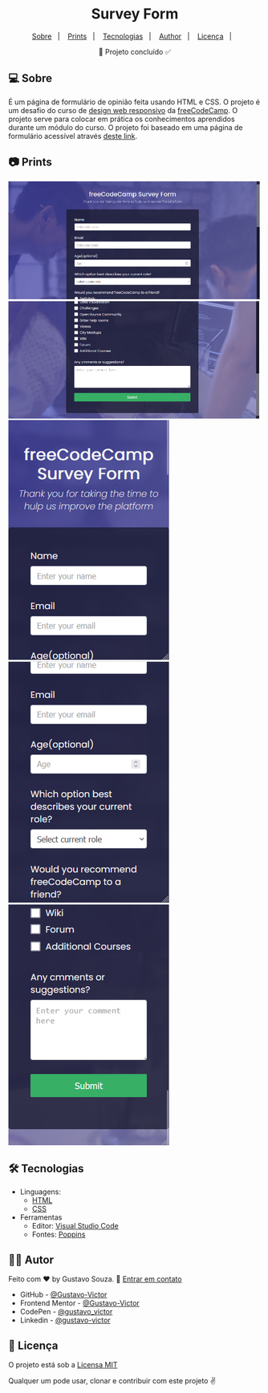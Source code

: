 <h1 align='center'>Survey Form</h1>

<p align="center">
  <a href="#-sobre">Sobre</a>&nbsp;&nbsp;&nbsp;|&nbsp;&nbsp;&nbsp;
  <a href="#-prints">Prints</a>&nbsp;&nbsp;&nbsp;|&nbsp;&nbsp;&nbsp;
  <a href="#-tecnologias">Tecnologias</a>&nbsp;&nbsp;&nbsp;|&nbsp;&nbsp;&nbsp;
  <a href="#-autor">Author</a>&nbsp;&nbsp;&nbsp;|&nbsp;&nbsp;&nbsp;
  <a href="#-licença">Licença</a>&nbsp;&nbsp;&nbsp;|&nbsp;&nbsp;&nbsp;
</p>

<p align='center'>🚀 Projeto concluído ✅</p>


## 💻 Sobre

É um página de formulário de opinião feita usando HTML e CSS. O projeto é um desafio do curso de [design web responsivo](https://www.freecodecamp.org/learn/2022/responsive-web-design) da [freeCodeCamp](https://www.freecodecamp.org/). O projeto serve para colocar em prática os conhecimentos aprendidos durante um módulo do curso. O projeto foi baseado em uma página de formulário acessível através [deste link](https://survey-form.freecodecamp.rocks/).  


## 📷 Prints

![img](./src/img/desktop.png) ![img](./src/img/desktop2.png)
![img](./src/img/mobile.png) ![img](./src/img/mobile2.png) ![img](./src/img/mobile3.png)


## 🛠 Tecnologias

- Linguagens: 
    - [HTML](https://developer.mozilla.org/pt-BR/docs/Web/HTML) 
    - [CSS](https://developer.mozilla.org/pt-BR/docs/Web/CSS)
- Ferramentas 
    - Editor: [Visual Studio Code](https://code.visualstudio.com/)
    - Fontes: [Poppins](https://fonts.google.com/specimen/Poppins?query=Poppins+)


## 🦸‍♂️ Autor

Feito com ❤️ by Gustavo Souza. 👋 [Entrar em contato](https://www.linkedin.com/in/gustavo-victor-575b93206/)

- GitHub - [@Gustavo-Victor](https://github.com/Gustavo-Victor)
- Frontend Mentor - [@Gustavo-Victor](https://www.frontendmentor.io/profile/Gustavo-Victor)
- CodePen - [@gustavo_victor](https://codepen.io/gustavo_victor)
- Linkedin - [@gustavo-victor](https://www.linkedin.com/in/gustavo-victor-575b93206/)

## 📝 Licença 

O projeto está sob a [Licensa MIT](./LICENSE) 

Qualquer um pode usar, clonar e contribuir com este projeto ✌ 
